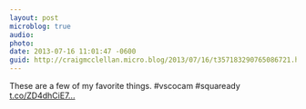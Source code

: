 ```yaml
---
layout: post
microblog: true
audio: 
photo: 
date: 2013-07-16 11:01:47 -0600
guid: http://craigmcclellan.micro.blog/2013/07/16/t357183290765086721.html
---
```

These are a few of my favorite things. #vscocam #squaready [t.co/ZD4dhCiE7...](http://t.co/ZD4dhCiE7e)
